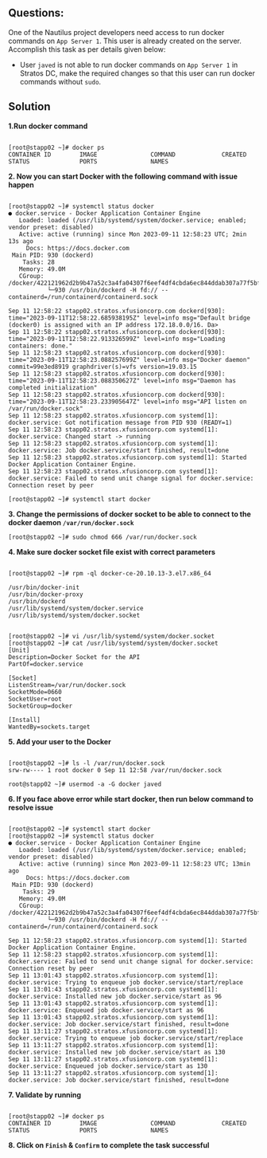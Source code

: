 
## Questions:

One of the Nautilus project developers need access to run docker commands on `App Server 1`. This user is already created on the server. Accomplish this task as per details given below:


- User `javed` is not able to run docker commands on `App Server 1` in Stratos DC, make the required changes so that this user can run docker commands without `sudo`.

## Solution

**1.Run docker command**

```

[root@stapp02 ~]# docker ps
CONTAINER ID        IMAGE               COMMAND             CREATED             STATUS              PORTS               NAMES
```

**2. Now you can start Docker  with the following command with issue happen**

```

[root@stapp02 ~]# systemctl status docker
● docker.service - Docker Application Container Engine
   Loaded: loaded (/usr/lib/systemd/system/docker.service; enabled; vendor preset: disabled)
   Active: active (running) since Mon 2023-09-11 12:58:23 UTC; 2min 13s ago
     Docs: https://docs.docker.com
 Main PID: 930 (dockerd)
    Tasks: 28
   Memory: 49.0M
   CGroup: /docker/422121962d2b9b47a52c3a4fa04307f6eef4df4cbda6ec844ddab307a77f5bfe/system.slice/docker.service
           └─930 /usr/bin/dockerd -H fd:// --containerd=/run/containerd/containerd.sock

Sep 11 12:58:22 stapp02.stratos.xfusioncorp.com dockerd[930]: time="2023-09-11T12:58:22.685938195Z" level=info msg="Default bridge (docker0) is assigned with an IP address 172.18.0.0/16. Da>
Sep 11 12:58:22 stapp02.stratos.xfusioncorp.com dockerd[930]: time="2023-09-11T12:58:22.913326599Z" level=info msg="Loading containers: done."
Sep 11 12:58:23 stapp02.stratos.xfusioncorp.com dockerd[930]: time="2023-09-11T12:58:23.088257699Z" level=info msg="Docker daemon" commit=99e3ed8919 graphdriver(s)=vfs version=19.03.15
Sep 11 12:58:23 stapp02.stratos.xfusioncorp.com dockerd[930]: time="2023-09-11T12:58:23.088350627Z" level=info msg="Daemon has completed initialization"
Sep 11 12:58:23 stapp02.stratos.xfusioncorp.com dockerd[930]: time="2023-09-11T12:58:23.233905647Z" level=info msg="API listen on /var/run/docker.sock"
Sep 11 12:58:23 stapp02.stratos.xfusioncorp.com systemd[1]: docker.service: Got notification message from PID 930 (READY=1)
Sep 11 12:58:23 stapp02.stratos.xfusioncorp.com systemd[1]: docker.service: Changed start -> running
Sep 11 12:58:23 stapp02.stratos.xfusioncorp.com systemd[1]: docker.service: Job docker.service/start finished, result=done
Sep 11 12:58:23 stapp02.stratos.xfusioncorp.com systemd[1]: Started Docker Application Container Engine.
Sep 11 12:58:23 stapp02.stratos.xfusioncorp.com systemd[1]: docker.service: Failed to send unit change signal for docker.service: Connection reset by peer

[root@stapp02 ~]# systemctl start docker
```

**3. Change the permissions of docker socket to be able to connect to the docker daemon `/var/run/docker.sock`**

```
[root@stapp02 ~]# sudo chmod 666 /var/run/docker.sock  
```

**4. Make sure docker socket file exist with correct parameters** 

```

[root@stapp02 ~]# rpm -ql docker-ce-20.10.13-3.el7.x86_64

/usr/bin/docker-init
/usr/bin/docker-proxy
/usr/bin/dockerd
/usr/lib/systemd/system/docker.service
/usr/lib/systemd/system/docker.socket


[root@stapp02 ~]# vi /usr/lib/systemd/system/docker.socket
[root@stapp02 ~]# cat /usr/lib/systemd/system/docker.socket
[Unit]
Description=Docker Socket for the API
PartOf=docker.service

[Socket]
ListenStream=/var/run/docker.sock
SocketMode=0660
SocketUser=root
SocketGroup=docker

[Install]
WantedBy=sockets.target
```

**5. Add your user to the Docker**

```

[root@stapp02 ~]# ls -l /var/run/docker.sock
srw-rw---- 1 root docker 0 Sep 11 12:58 /var/run/docker.sock

root@stapp02 ~]# usermod -a -G docker javed
```

**6. If you face above  error while start docker, then run below command to resolve issue** 

```

[root@stapp02 ~]# systemctl start docker
[root@stapp02 ~]# systemctl status docker
● docker.service - Docker Application Container Engine
   Loaded: loaded (/usr/lib/systemd/system/docker.service; enabled; vendor preset: disabled)
   Active: active (running) since Mon 2023-09-11 12:58:23 UTC; 13min ago
     Docs: https://docs.docker.com
 Main PID: 930 (dockerd)
    Tasks: 29
   Memory: 49.0M
   CGroup: /docker/422121962d2b9b47a52c3a4fa04307f6eef4df4cbda6ec844ddab307a77f5bfe/system.slice/docker.service
           └─930 /usr/bin/dockerd -H fd:// --containerd=/run/containerd/containerd.sock

Sep 11 12:58:23 stapp02.stratos.xfusioncorp.com systemd[1]: Started Docker Application Container Engine.
Sep 11 12:58:23 stapp02.stratos.xfusioncorp.com systemd[1]: docker.service: Failed to send unit change signal for docker.service: Connection reset by peer
Sep 11 13:01:43 stapp02.stratos.xfusioncorp.com systemd[1]: docker.service: Trying to enqueue job docker.service/start/replace
Sep 11 13:01:43 stapp02.stratos.xfusioncorp.com systemd[1]: docker.service: Installed new job docker.service/start as 96
Sep 11 13:01:43 stapp02.stratos.xfusioncorp.com systemd[1]: docker.service: Enqueued job docker.service/start as 96
Sep 11 13:01:43 stapp02.stratos.xfusioncorp.com systemd[1]: docker.service: Job docker.service/start finished, result=done
Sep 11 13:11:27 stapp02.stratos.xfusioncorp.com systemd[1]: docker.service: Trying to enqueue job docker.service/start/replace
Sep 11 13:11:27 stapp02.stratos.xfusioncorp.com systemd[1]: docker.service: Installed new job docker.service/start as 130
Sep 11 13:11:27 stapp02.stratos.xfusioncorp.com systemd[1]: docker.service: Enqueued job docker.service/start as 130
Sep 11 13:11:27 stapp02.stratos.xfusioncorp.com systemd[1]: docker.service: Job docker.service/start finished, result=done
```

**7. Validate by running**

```

[root@stapp02 ~]# docker ps
CONTAINER ID        IMAGE               COMMAND             CREATED             STATUS              PORTS               NAMES
```

**8. Click on `Finish` & `Confirm` to complete the task successful**
